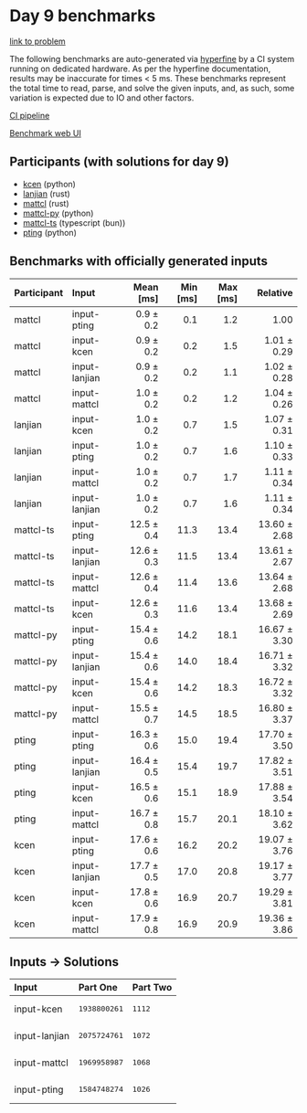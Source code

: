 # Day 9 benchmarks

[link to problem](https://adventofcode.com/2023/day/9)

The following benchmarks are auto-generated via
[hyperfine](https://github.com/sharkdp/hyperfine) by a CI system running on
dedicated hardware. As per the hyperfine documentation, results may be
inaccurate for times < 5 ms. These benchmarks represent the total time to read,
parse, and solve the given inputs, and, as such, some variation is expected due
to IO and other factors.

[CI pipeline](http://ci.papercode.net:8080/teams/main/pipelines/aoc2023)

[Benchmark web UI](https://aoc.ancalagon.black)


## Participants (with solutions for day 9)

- [kcen](https://github.com/kcen/aoc2023) (python)
- [lanjian](https://github.com/lanjian/aoc-2023) (rust)
- [mattcl](https://github.com/mattcl/aoc2023) (rust)
- [mattcl-py](https://github.com/mattcl/aoc2023-py) (python)
- [mattcl-ts](https://github.com/mattcl/aoc2023-js) (typescript (bun))
- [pting](https://github.com/pting/aoc2023) (python)


## Benchmarks with officially generated inputs

| Participant | Input | Mean [ms] | Min [ms] | Max [ms] | Relative |
|:---|:---|---:|---:|---:|---:|
| mattcl | input-pting | 0.9 ± 0.2 | 0.1 | 1.2 | 1.00 |
| mattcl | input-kcen | 0.9 ± 0.2 | 0.2 | 1.5 | 1.01 ± 0.29 |
| mattcl | input-lanjian | 0.9 ± 0.2 | 0.2 | 1.1 | 1.02 ± 0.28 |
| mattcl | input-mattcl | 1.0 ± 0.2 | 0.2 | 1.2 | 1.04 ± 0.26 |
| lanjian | input-kcen | 1.0 ± 0.2 | 0.7 | 1.5 | 1.07 ± 0.31 |
| lanjian | input-pting | 1.0 ± 0.2 | 0.7 | 1.6 | 1.10 ± 0.33 |
| lanjian | input-mattcl | 1.0 ± 0.2 | 0.7 | 1.7 | 1.11 ± 0.34 |
| lanjian | input-lanjian | 1.0 ± 0.2 | 0.7 | 1.6 | 1.11 ± 0.34 |
| mattcl-ts | input-pting | 12.5 ± 0.4 | 11.3 | 13.4 | 13.60 ± 2.68 |
| mattcl-ts | input-lanjian | 12.6 ± 0.3 | 11.5 | 13.4 | 13.61 ± 2.67 |
| mattcl-ts | input-mattcl | 12.6 ± 0.4 | 11.4 | 13.6 | 13.64 ± 2.68 |
| mattcl-ts | input-kcen | 12.6 ± 0.3 | 11.6 | 13.4 | 13.68 ± 2.69 |
| mattcl-py | input-pting | 15.4 ± 0.6 | 14.2 | 18.1 | 16.67 ± 3.30 |
| mattcl-py | input-lanjian | 15.4 ± 0.6 | 14.0 | 18.4 | 16.71 ± 3.32 |
| mattcl-py | input-kcen | 15.4 ± 0.6 | 14.2 | 18.3 | 16.72 ± 3.32 |
| mattcl-py | input-mattcl | 15.5 ± 0.7 | 14.5 | 18.5 | 16.80 ± 3.37 |
| pting | input-pting | 16.3 ± 0.6 | 15.0 | 19.4 | 17.70 ± 3.50 |
| pting | input-lanjian | 16.4 ± 0.5 | 15.4 | 19.7 | 17.82 ± 3.51 |
| pting | input-kcen | 16.5 ± 0.6 | 15.1 | 18.9 | 17.88 ± 3.54 |
| pting | input-mattcl | 16.7 ± 0.8 | 15.7 | 20.1 | 18.10 ± 3.62 |
| kcen | input-pting | 17.6 ± 0.6 | 16.2 | 20.2 | 19.07 ± 3.76 |
| kcen | input-lanjian | 17.7 ± 0.5 | 17.0 | 20.8 | 19.17 ± 3.77 |
| kcen | input-kcen | 17.8 ± 0.6 | 16.9 | 20.7 | 19.29 ± 3.81 |
| kcen | input-mattcl | 17.9 ± 0.8 | 16.9 | 20.9 | 19.36 ± 3.86 |


## Inputs -> Solutions

| Input | Part One | Part Two |
|:---|:---|:---|
|input-kcen|<pre>1938800261</pre>|<pre>1112</pre>|
|input-lanjian|<pre>2075724761</pre>|<pre>1072</pre>|
|input-mattcl|<pre>1969958987</pre>|<pre>1068</pre>|
|input-pting|<pre>1584748274</pre>|<pre>1026</pre>|